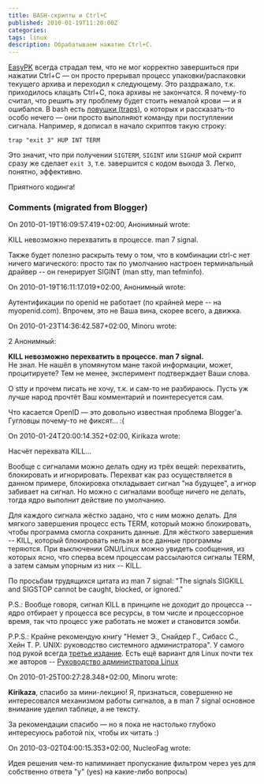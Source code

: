 ```yaml
---
title: BASH-скрипты и Ctrl+C
published: 2010-01-19T11:20:00Z
categories: 
tags: linux
description: Обрабатываем нажатие Ctrl+C.
---
```


<a href="http://github.com/Minoru/EasyPK">EasyPK</a> всегда страдал тем, что не мог корректно завершиться при нажатии Ctrl+C — он просто прерывал процесс упаковки/распаковки текущего архива и переходил к следующему. Это раздражало, т.к. приходилось клацать Ctrl+C, пока архивы не закончатся. Я почему-то считал, что решить эту проблему будет стоить немалой крови — и я ошибался. В bash есть <a href="http://tldp.org/LDP/Bash-Beginners-Guide/html/sect_12_02.html">ловушки (traps)</a>, о которых и рассказать-то особо нечего — они просто выполняют команду при поступлении сигнала. Например, я дописал в начало скриптов такую строку:
```
trap "exit 3" HUP INT TERM
```
Это значит, что при получении <code>SIGTERM</code>, <code>SIGINT</code> или <code>SIGHUP</code> мой скрипт сразу же сделает <code>exit 3</code>, т.е. завершится с кодом выхода 3. Легко, понятно, эффективно.

Приятного кодинга!

<h3 id='hakyll-convert-comments-title'>Comments (migrated from Blogger)</h3>
<div class='hakyll-convert-comment'>
<p class='hakyll-convert-comment-date'>On 2010-01-19T16:09:57.419+02:00, Анонимный wrote:</p>
<p class='hakyll-convert-comment-body'>
KILL невозможно перехватить в процессе. man 7 signal.

Также будет полезно раскрыть тему о том, что в комбинации ctrl-c нет ничего магического: просто так по умолчанию настроен терминальный драйвер -- он генерирует SIGINT (man stty, man tefminfo).
</p>
</div>

<div class='hakyll-convert-comment'>
<p class='hakyll-convert-comment-date'>On 2010-01-19T16:11:17.019+02:00, Анонимный wrote:</p>
<p class='hakyll-convert-comment-body'>
Аутентификации по openid не работает (по крайней мере -- на myopenid.com). Впрочем, это не Ваша вина, скорее всего, а движка.
</p>
</div>

<div class='hakyll-convert-comment'>
<p class='hakyll-convert-comment-date'>On 2010-01-23T14:36:42.587+02:00, Minoru wrote:</p>
<p class='hakyll-convert-comment-body'>
2 Анонимный:

<b>KILL невозможно перехватить в процессе. man 7 signal.</b><br/>
Не знал. Не нашёл в упомянутом мане такой информации, может, процитируете? Тем не менее, эксперимент подтверждает Ваши слова.

О stty и прочем писать не хочу, т.к. и сам-то не разбираюсь. Пусть уж лучше народ прочтёт Ваш комментарий и поинтересуется сам.

Что касается OpenID — это довольно известная проблема Blogger&#39;а. Гугловцы почему-то не фиксят… :(
</p>
</div>

<div class='hakyll-convert-comment'>
<p class='hakyll-convert-comment-date'>On 2010-01-24T20:00:14.352+02:00, Kirikaza wrote:</p>
<p class='hakyll-convert-comment-body'>
Насчёт перехвата KILL...

Вообще с сигналами можно делать одну из трёх вещей: перехватить, блокировать и игнорировать. Перехват как раз осуществляется в данном примере, блокировка откладывает сигнал &quot;на будущее&quot;, а игнор забивает на сигнал. Но можно с сигналами вообще ничего не делать, тогда ядро выполнит действие по умолчанию.

Для каждого сигнала жёстко задано, что  с ним можно делать. Для мягкого завершения процесс есть TERM, который можно блокировать, чтобы программа смогла сохранить данные. Для жёсткого завершения -- KILL, который блокировать нельзя и все данные программы теряются. При выключении GNU/Linux можно увидеть сообщения, из которых ясно, что сперва всем процессам рассылаются сигналы TERM, а затем самым упорным из них -- KILL.

По просьбам трудящихся цитата из man 7 signal: &quot;The signals SIGKILL and SIGSTOP cannot be caught, blocked, or ignored.&quot; 

P.S.: Вообще говоря, сигнал KILL в принципе не доходит до процесса -- ядро отбирает у процесса все ресурсы, в том числе и процессорное время, так что процесс уже работать не может и становится зомби.


P.P.S.: Крайне рекомендую книгу &quot;Немет Э., Снайдер Г., Сибасс С., Хейн Т. Р. UNIX: руководство системного администратора&quot;. У самого под рукой всегда <a href="http://www.books.ru/shop/books/21999?partner=436634" rel="nofollow">третье издание</a>. Есть ещё вариант для Linux почти тех же авторов -- <a href="http://www.books.ru/shop/books/499617?partner=436634" rel="nofollow">Руководство администратора Linux</a>
</p>
</div>

<div class='hakyll-convert-comment'>
<p class='hakyll-convert-comment-date'>On 2010-01-25T00:27:28.348+02:00, Minoru wrote:</p>
<p class='hakyll-convert-comment-body'>
<b>Kirikaza</b>, спасибо за мини-лекцию! Я, признаться, совершенно не интересовался механизмом работы сигналов, а в man 7 signal основное внимание уделил таблице, а не тексту.

За рекомендации спасибо — но я пока не настолько глубоко интересуюсь работой nix, чтобы их читать :)
</p>
</div>

<div class='hakyll-convert-comment'>
<p class='hakyll-convert-comment-date'>On 2010-03-02T04:00:15.353+02:00, NucleoFag wrote:</p>
<p class='hakyll-convert-comment-body'>
Идея решения чем-то напиминает пропускание фильтром через yes для собственно ответа &quot;y&quot; (yes) на какие-либо вопросы)
</p>
</div>




